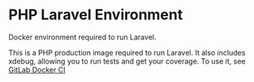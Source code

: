 # PHP Laravel Environment
Docker environment required to run Laravel.

This is a PHP production image required to run Laravel. It also includes xdebug, allowing you to run tests and get your coverage. To use it, see [GitLab Docker CI](https://github.com/GIANTCRAB/gitlabby-dockerish-laravel)
